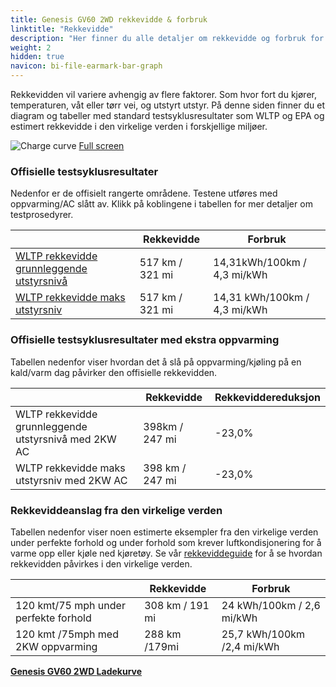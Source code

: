 ```yaml
---
title: Genesis GV60 2WD rekkevidde & forbruk
linktitle: "Rekkevidde"
description: "Her finner du alle detaljer om rekkevidde og forbruk for Genesis GV60 2WD."
weight: 2
hidden: true
navicon: bi-file-earmark-bar-graph
---
```

<!-- markdownlint-disable MD033 -->
<!-- markdownlint-disable MD010 -->

Rekkevidden vil variere avhengig av flere faktorer. Som hvor fort du kjører, temperaturen, våt eller tørr vei, og utstyrt utstyr. På denne siden finner du et diagram og tabeller med standard testsyklusresultater som WLTP og EPA og estimert rekkevidde i den virkelige verden i forskjellige miljøer.

<img class="img-fluid" alt="Charge curve" src="/images//models/genesis/gv60/gv60_2wd/range.svg"/>
<a href="/images/models/genesis/gv60/gv60_2wd/range.svg">Full screen</a>

### Offisielle testsyklusresultater

Nedenfor er de offisielt rangerte områdene. Testene utføres med oppvarming/AC slått av. Klikk på koblingene i tabellen for mer detaljer om testprosedyrer.

<div class="table-responsive">
<table class="table table-striped border">
	<thead>
		<tr>
			<th>
			</th>
			<th>
				Rekkevidde
			</th>
			<th>
				Forbruk
			</th>
		</tr>
	</thead>
	<tbody>
		<tr>
			<td>
				<a href="../../../../../guides/understandingrange/wltp/ ">
					WLTP rekkevidde grunnleggende utstyrsnivå
				</a>
			</td>
			<td>
				517 km / 321 mi
			</td>
			<td>
				14,31kWh/100km / 4,3 mi/kWh
			</td>
		</tr>
		<tr>
			<td>
				<a href="../../../../../guides/understandingrange/wltp/ ">
					WLTP rekkevidde maks utstyrsniv
				</a>
			</td>
			<td>
				517 km / 321 mi
			</td>
			<td>
				14,31 kWh/100km / 4,3 mi/kWh
			</td>
		</tr>
	</tbody>
</table>
</div>

### Offisielle testsyklusresultater med ekstra oppvarming

Tabellen nedenfor viser hvordan det å slå på oppvarming/kjøling på en kald/varm dag påvirker den offisielle rekkevidden.

<div class="table-responsive">
<table class="table table-striped border">
	<thead>
		<tr>
			<th>
			</th>
			<th>
				Rekkevidde
			</th>
			<th>
				Rekkeviddereduksjon
			</th>
		</tr>
	</thead>
	<tbody>
		<tr>
			<td>
				WLTP rekkevidde grunnleggende utstyrsnivå med 2KW AC
			</td>
			<td>
				 398km / 247 mi 
			</td>
			<td>
				-23,0%
			</td>
		</tr>
		<tr>
			<td>
				WLTP rekkevidde maks utstyrsniv med 2KW AC
			</td>
			<td>
				398 km / 247 mi
			</td>
			<td>
				-23,0%
			</td>
		</tr>
	</tbody>
</table>
</div>

### Rekkeviddeanslag fra den virkelige verden

Tabellen nedenfor viser noen estimerte eksempler fra den virkelige verden under perfekte forhold og under forhold som krever luftkondisjonering for å varme opp eller kjøle ned kjøretøy. Se vår [rekkeviddeguide](../../../../../guides/understandingrange/) for å se hvordan rekkevidden påvirkes i den virkelige verden.

<div class="table-responsive">
<table class="table table-striped border">
	<thead>
		<tr>
			<th>
			</th>
			<th>
				Rekkevidde
			</th>
			<th>
				Forbruk
			</th>
		</tr>
	</thead>
	<tbody>
		<tr>
			<td>
				120 kmt/75 mph under perfekte forhold
			</td>
			<td>
				308 km / 191 mi
			</td>
			<td>
				24 kWh/100km / 2,6 mi/kWh
			</td>
		</tr>
		<tr>
			<td>
				120 kmt /75mph med 2KW oppvarming
			</td>
			<td>
				288 km /179mi
			</td>
			<td>
				25,7 kWh/100km /2,4 mi/kWh
			</td>
		</tr>
	</tbody>
</table>
</div>
<div class="mt-3 mb-3">
<a href="../" class="text-decoration-none text-black">
<strong><i class="bi-arrow-left"></i> Genesis GV60 2WD </strong>
</a>
<a href="../chargingcurve/" class="text-decoration-none text-black float-end">
<strong>Ladekurve <i class="bi-arrow-right"></i></strong>
</a>
</div>
